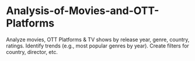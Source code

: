 # Analysis-of-Movies-and-OTT-Platforms
Analyze movies, OTT Platforms &amp; TV shows by release year, genre, country, ratings.  Identify trends (e.g., most popular genres by year).  Create filters for country, director, etc.
